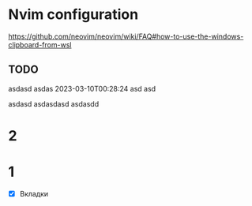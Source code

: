# Nvim configuration

https://github.com/neovim/neovim/wiki/FAQ#how-to-use-the-windows-clipboard-from-wsl

## TODO


asdasd
asdas
2023-03-10T00:28:24
asd
asd

asdasd
asdasdasd
asdasdd


# 2
# 1



- [X] Вкладки 
